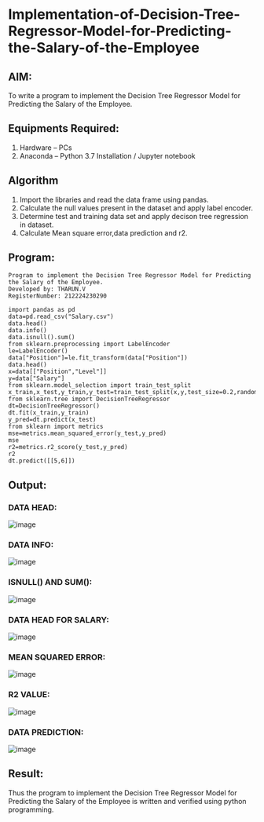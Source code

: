 # Implementation-of-Decision-Tree-Regressor-Model-for-Predicting-the-Salary-of-the-Employee

## AIM:
To write a program to implement the Decision Tree Regressor Model for Predicting the Salary of the Employee.

## Equipments Required:
1. Hardware – PCs
2. Anaconda – Python 3.7 Installation / Jupyter notebook

## Algorithm
1. Import the libraries and read the data frame using pandas.
2. Calculate the null values present in the dataset and apply label encoder.
3. Determine test and training data set and apply decison tree regression in dataset.
4. Calculate Mean square error,data prediction and r2.

## Program:
```
Program to implement the Decision Tree Regressor Model for Predicting the Salary of the Employee.
Developed by: THARUN.V
RegisterNumber: 212224230290
```
```
import pandas as pd
data=pd.read_csv("Salary.csv")
data.head()
data.info()
data.isnull().sum()
from sklearn.preprocessing import LabelEncoder
le=LabelEncoder()
data["Position"]=le.fit_transform(data["Position"])
data.head()
x=data[["Position","Level"]]
y=data["Salary"]
from sklearn.model_selection import train_test_split
x_train,x_test,y_train,y_test=train_test_split(x,y,test_size=0.2,random_state=2)
from sklearn.tree import DecisionTreeRegressor
dt=DecisionTreeRegressor()
dt.fit(x_train,y_train)
y_pred=dt.predict(x_test)
from sklearn import metrics
mse=metrics.mean_squared_error(y_test,y_pred)
mse
r2=metrics.r2_score(y_test,y_pred)
r2
dt.predict([[5,6]])
```


## Output:

### DATA HEAD:
![image](https://github.com/user-attachments/assets/96ac83d1-9ef1-4df7-b802-ef0422b591eb)


### DATA INFO:
![image](https://github.com/user-attachments/assets/ee13ebd8-a0cf-443f-90ef-04e97e90b3cf)


### ISNULL() AND SUM():
![image](https://github.com/user-attachments/assets/d8081e47-49c2-4167-87e4-7fc5ac9aa6a2)


### DATA HEAD FOR SALARY:
![image](https://github.com/user-attachments/assets/8bc5407f-e1c5-46cc-85b3-2f219e8f391e)


### MEAN SQUARED ERROR:
![image](https://github.com/user-attachments/assets/b65894a6-d2f5-4961-a063-8437c3c2a641)


### R2 VALUE:
![image](https://github.com/user-attachments/assets/507fc1cc-ede7-4be9-9570-a97a686999a2)


### DATA PREDICTION:
![image](https://github.com/user-attachments/assets/ddc16c8a-2537-4a95-8532-112c392d44e7)




## Result:
Thus the program to implement the Decision Tree Regressor Model for Predicting the Salary of the Employee is written and verified using python programming.

